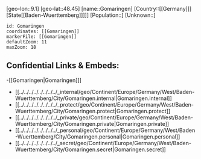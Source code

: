 ﻿---
location: [48.45,9.1]
mapzoom: [7,12] 
mapmarker: city 
type: City
tags:
- geo/City


SpocWebEntityId: 30501
isDeleted: false
confidential: public

---
[geo-lon::9.1]
[geo-lat::48.45]
[name::Gomaringen]
[Country::[[Germany]]]
[State[[Baden-Wuerttemberg]]]]]
[Population::]
[Unknown::]


```leaflet
id: Gomaringen
coordinates: [[Gomaringen]]
markerFile: [[Gomaringen]]
defaultZoom: 11 
maxZoom: 18
```


## Confidential Links & Embeds: 
-[[Gomaringen|Gomaringen]]] 
- [[../../../../../../../../_internal/geo/Continent/Europe/Germany/West/Baden-Wuerttemberg/City/Gomaringen.internal|Gomaringen.internal]] 
- [[../../../../../../../../_protect/geo/Continent/Europe/Germany/West/Baden-Wuerttemberg/City/Gomaringen.protect|Gomaringen.protect]] 
- [[../../../../../../../../_private/geo/Continent/Europe/Germany/West/Baden-Wuerttemberg/City/Gomaringen.private|Gomaringen.private]] 
- [[../../../../../../../../_personal/geo/Continent/Europe/Germany/West/Baden-Wuerttemberg/City/Gomaringen.personal|Gomaringen.personal]] 
- [[../../../../../../../../_secret/geo/Continent/Europe/Germany/West/Baden-Wuerttemberg/City/Gomaringen.secret|Gomaringen.secret]] 
